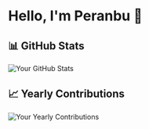 # Hello, I'm Peranbu 👋


## 📊 GitHub Stats

![Your GitHub Stats](https://github-readme-stats.vercel.app/api?username=Peranbu&show_icons=true&count_private=true)


## 📈 Yearly Contributions

![Your Yearly Contributions](https://github-readme-streak-stats.herokuapp.com/?user=Peranbu)


